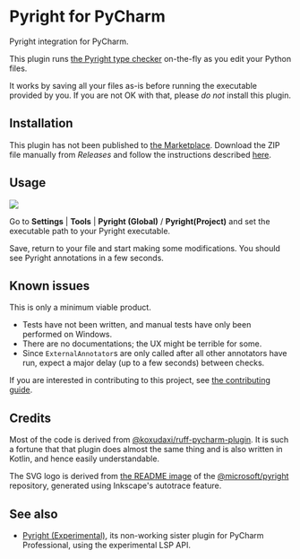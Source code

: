 # Pyright for PyCharm

<!-- Plugin description -->
Pyright integration for PyCharm.

This plugin runs [the Pyright type checker][1] on-the-fly
as you edit your Python files.

It works by saving all your files as-is before running
the executable provided by you. If you are not OK with that,
please <em>do not</em> install this plugin.


  [1]: https://github.com/microsoft/pyright
<!-- Plugin description end -->


## Installation

This plugin has not been published to [the Marketplace][2].
Download the ZIP file manually from <i>Releases</i>
and follow the instructions described [here][3].


## Usage

![](https://raw.githubusercontent.com/InSyncWithFoo/pyright-plugin/master/.github/readme/demo1.png)

Go to <b>Settings</b> | <b>Tools</b> |
<b>Pyright (Global)</b> / <b>Pyright(Project)</b> and
set the executable path to your Pyright executable.

Save, return to your file and start making some modifications.
You should see Pyright annotations in a few seconds.


## Known issues

This is only a minimum viable product.

* Tests have not been written,
  and manual tests have only been performed on Windows.
* There are no documentations; the UX might be terrible for some.
* Since `ExternalAnnotator`s are only called after all other annotators
  have run, expect a major delay (up to a few seconds) between checks.

If you are interested in contributing to this project,
see [the contributing guide][4].


## Credits

Most of the code is derived from [@koxudaxi/ruff-pycharm-plugin][5].
It is such a fortune that that plugin does almost the same thing
and is also written in Kotlin, and hence easily understandable.

The SVG logo is derived from [the README image][6]
of the [@microsoft/pyright][1] repository,
generated using Inkscape's autotrace feature.


## See also

* [Pyright (Experimental)][7], its non-working sister plugin
  for PyCharm Professional, using the experimental LSP API.


  [2]: https://plugins.jetbrains.com/
  [3]: https://www.jetbrains.com/help/pycharm/managing-plugins.html#install_plugin_from_disk
  [4]: ./CONTRIBUTING.md
  [5]: https://github.com/koxudaxi/ruff-pycharm-plugin
  [6]: https://github.com/microsoft/pyright/blob/main/docs/img/PyrightLarge.png
  [7]: https://github.com/InSyncWithFoo/pyright-pycharm-plugin
